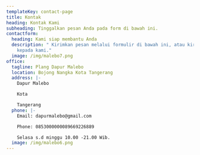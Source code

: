 ```yaml
---
templateKey: contact-page
title: Kontak
heading: Kontak Kami
subheading: Tinggalkan pesan Anda pada form di bawah ini.
contactform:
  heading: Kami siap membantu Anda
  description: " Kirimkan pesan melalui formulir di bawah ini, atau kirimkan email
    kepada kami."
  image: /img/malebo7.png
office:
  tagline: Plang Dapur Malebo
  location: Bojong Nangka Kota Tangerang
  address: |-
    Dapur Malebo

    Kota

    Tangerang
  phone: |-
    Email: dapurmalebo@gmail.com

    Phone: 0853000000089669226889

    Selasa s.d minggu 10.00 -21.00 Wib.
  image: /img/malebo6.png
---
```


